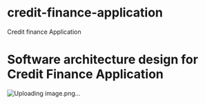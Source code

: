 # credit-finance-application
Credit finance Application


# Software architecture design for Credit Finance Application

![Uploading image.png…]()



